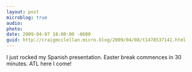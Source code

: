 ```yaml
---
layout: post
microblog: true
audio: 
photo: 
date: 2009-04-07 18:00:00 -0600
guid: http://craigmcclellan.micro.blog/2009/04/08/t1478537141.html
---
```

I just rocked my Spanish presentation. Easter break commences in 30 minutes. ATL here I come!
